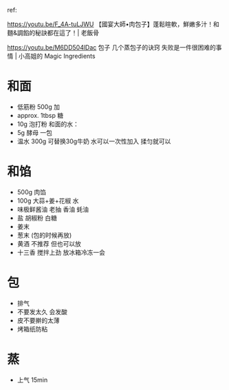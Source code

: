 ref: 

https://youtu.be/F_4A-tuLJWU
【國宴大師•肉包子】蓬鬆暄軟，鮮嫩多汁！和麵&調餡的秘訣都在這了！| 老飯骨

https://youtu.be/M6DD504lDac
包子 几个蒸包子的诀窍 失败是一件很困难的事情 | 小高姐的 Magic Ingredients

# 和面
- 低筋粉 500g 加
- approx. 1tbsp 糖
- 10g 泡打粉
和面的水：
- 5g 酵母 一包
- 温水 300g 可替换30g牛奶
水可以一次性加入
揉匀就可以

# 和馅
- 500g 肉馅
- 100g 大蒜+姜+花椒 水 
- 味极鲜酱油 老抽 香油 蚝油
- 盐 胡椒粉 白糖
- 姜末 
- 葱末 (包的时候再放)
- 黄酒 不推荐 但也可以放
- 十三香
搅拌上劲 放冰箱冷冻一会

# 包
- 排气
- 不要发太久 会发酸
- 皮不要擀的太薄
- 烤箱纸防粘

# 蒸
- 上气 15min
